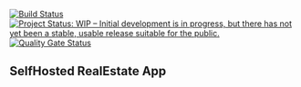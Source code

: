 [![Build Status](https://travis-ci.org/mahmut-gundogdu/RealEstateApp.svg?branch=master)](https://travis-ci.org/mahmut-gundogdu/RealEstateApp)
<a href="https://www.repostatus.org/#wip"><img src="https://www.repostatus.org/badges/latest/wip.svg" alt="Project Status: WIP – Initial development is in progress, but there has not yet been a stable, usable release suitable for the public." /></a>
[![Quality Gate Status](https://sonarcloud.io/api/project_badges/measure?project=mahmut-gundogdu_RealEstateApp&metric=alert_status)](https://sonarcloud.io/dashboard?id=mahmut-gundogdu_RealEstateApp)

## SelfHosted RealEstate App
